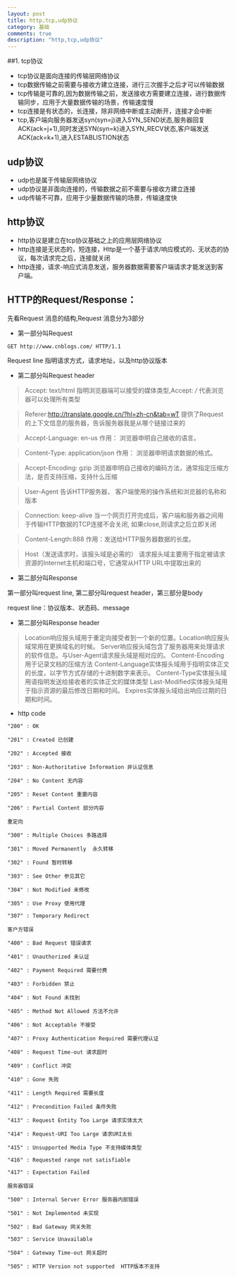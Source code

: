 ```yaml
---
layout: post
title: http,tcp,udp协议
category: 基础
comments: true
description: "http,tcp,udp协议"
---
```


##1. tcp协议
*   tcp协议是面向连接的传输层网络协议
*   tcp数据传输之前需要与接收方建立连接，进行三次握手之后才可以传输数据
*   tcp传输是可靠的,因为数据传输之前，发送接收方需要建立连接，进行数据传输同步，应用于大量数据传输的场景，传输速度慢
*   tcp连接是有状态的，长连接，除非网络中断或主动断开，连接才会中断
*   tcp,客户端向服务器发送syn(syn=j)进入SYN_SEND状态,服务器回复ACK(ack=j+1),同时发送SYN(syn=k)进入SYN_RECV状态,客户端发送ACK(ack=k+1),进入ESTABLISTION状态

## udp协议
*   udp也是属于传输层网络协议
*   udp协议是非面向连接的，传输数据之前不需要与接收方建立连接
*   udp传输不可靠，应用于少量数据传输的场景，传输速度快

## http协议
*   http协议是建立在tcp协议基础之上的应用层网络协议
*   http连接是无状态的，短连接，Http是一个基于请求/响应模式的、无状态的协议，每次请求完之后，连接就关闭
*   http连接，请求-响应式消息发送，服务器数据需要客户端请求才能发送到客户端。

## HTTP的Request/Response：

先看Request 消息的结构,Request 消息分为3部分

*   第一部分叫Request
```
GET http://www.cnblogs.com/ HTTP/1.1
```
Request line 指明请求方式，请求地址，以及http协议版本


*   第二部分叫Request header

>   Accept: text/html
    指明浏览器端可以接受的媒体类型,Accept: */*  代表浏览器可以处理所有类型

>   Referer:http://translate.google.cn/?hl=zh-cn&tab=wT
    提供了Request的上下文信息的服务器，告诉服务器我是从哪个链接过来的

>   Accept-Language: en-us
    作用： 浏览器申明自己接收的语言。

>   Content-Type: application/json
    作用： 浏览器申明请求数据的格式。

>   Accept-Encoding: gzip
    浏览器申明自己接收的编码方法，通常指定压缩方法，是否支持压缩，支持什么压缩

>   User-Agent
    告诉HTTP服务器， 客户端使用的操作系统和浏览器的名称和版本

>   Connection: keep-alive
    当一个网页打开完成后，客户端和服务器之间用于传输HTTP数据的TCP连接不会关闭,
    如果close,则请求之后立即关闭

>   Content-Length:888
    作用：发送给HTTP服务器数据的长度。

>   Host（发送请求时，该报头域是必需的）
    请求报头域主要用于指定被请求资源的Internet主机和端口号，它通常从HTTP URL中提取出来的

*   第二部分叫Response

第一部分叫request line, 第二部分叫request header，第三部分是body

request line：协议版本、状态码、message

*   第二部分叫Response header
>   Location响应报头域用于重定向接受者到一个新的位置。Location响应报头域常用在更换域名的时候。
>   Server响应报头域包含了服务器用来处理请求的软件信息。与User-Agent请求报头域是相对应的。
>   Content-Encoding用于记录文档的压缩方法
>   Content-Language实体报头域用于指明实体正文的长度，以字节方式存储的十进制数字来表示。
>   Content-Type实体报头域用语指明发送给接收者的实体正文的媒体类型
>   Last-Modified实体报头域用于指示资源的最后修改日期和时间。
>   Expires实体报头域给出响应过期的日期和时间。

*   http code
```
"200" : OK

"201" : Created 已创建

"202" : Accepted 接收

"203" : Non-Authoritative Information 非认证信息

"204" : No Content 无内容

"205" : Reset Content 重置内容

"206" : Partial Content 部分内容

重定向

"300" : Multiple Choices 多路选择

"301" : Moved Permanently  永久转移

"302" : Found 暂时转移

"303" : See Other 参见其它

"304" : Not Modified 未修改

"305" : Use Proxy 使用代理

"307" : Temporary Redirect

客户方错误

"400" : Bad Request 错误请求

"401" : Unauthorized 未认证

"402" : Payment Required 需要付费

"403" : Forbidden 禁止

"404" : Not Found 未找到

"405" : Method Not Allowed 方法不允许

"406" : Not Acceptable 不接受

"407" : Proxy Authentication Required 需要代理认证

"408" : Request Time-out 请求超时

"409" : Conflict 冲突

"410" : Gone 失败

"411" : Length Required 需要长度

"412" : Precondition Failed 条件失败

"413" : Request Entity Too Large 请求实体太大

"414" : Request-URI Too Large 请求URI太长

"415" : Unsupported Media Type 不支持媒体类型

"416" : Requested range not satisfiable

"417" : Expectation Failed

服务器错误

"500" : Internal Server Error 服务器内部错误

"501" : Not Implemented 未实现

"502" : Bad Gateway 网关失败

"503" : Service Unavailable

"504" : Gateway Time-out 网关超时

"505" : HTTP Version not supported  HTTP版本不支持
```


